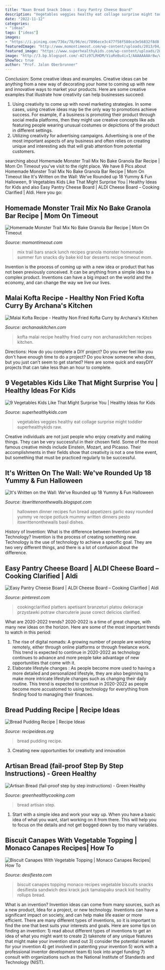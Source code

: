 ```yaml
---
title: "Naan Bread Snack Ideas : Easy Pantry Cheese Board"
description: "Vegetables veggies healthy eat collage surprise might toddler superhealthykids raw"
date: "2022-11-12"
categories:
- "ideas"
tags: ["ideas"]
images:
- "https://i.pinimg.com/736x/78/96/ec/7896ece3c477f58f580ce3e56832f8d8.jpg"
featuredImage: "http://www.momontimeout.com/wp-content/uploads/2013/04/Monster-Trail-Mix-Granola-Bars-Homemade.jpg"
featured_image: "https://www.superhealthykids.com/wp-content/uploads/2015/03/facebook-collage-9-veggiesb.jpg"
image: "http://3.bp.blogspot.com/-AItz97LRHDM/ViuReBu4ivI/AAAAAAAAr8w/w-QMGJUuRQI/s1600/halloween-basil-pesto-dip.jpg"
ShowToc: true
author: "Prof. Jalon Oberbrunner"
---
```



Conclusion: Some creative ideas and examples.
Creative ideas can be anything from a new way of decorating your home to coming up with new and innovative ways to market your products. Here are some creative examples that illustrate how creativity can help businesses succeed:
1. Using creativity to come up with novel marketing strategies. In some cases, using creative ideas may be the only way to promotions achieve success. For example, if a business is promoting their product through social media platforms, then they might use creative concepts like ads featuring people wearing unusual costumes or depictions of the product in different settings.
2. Utilizing creativity for advertising campaigns. Advertising is one of the most important aspects of any business and often relies on creating unique and interesting ads that will grab attention from potential customers.

	

		
searching about Homemade Monster Trail Mix No Bake Granola Bar Recipe | Mom On Timeout you've visit to the right place. We have 8 Pics about Homemade Monster Trail Mix No Bake Granola Bar Recipe | Mom On Timeout like It&#039;s Written on the Wall: We&#039;ve Rounded up 18 Yummy &amp; Fun Halloween, 9 Vegetables Kids Like That Might Surprise You | Healthy Ideas for Kids and also Easy Pantry Cheese Board | ALDI Cheese Board – Cooking Clarified | Aldi. Here you go:
		
    
## Homemade Monster Trail Mix No Bake Granola Bar Recipe | Mom On Timeout

<img loading=lazy src="http://www.momontimeout.com/wp-content/uploads/2013/04/Monster-Trail-Mix-Granola-Bars-Homemade.jpg" onerror="this.onerror=null;this.src='https://tse2.mm.bing.net/th?id=OIP.GBr_anMf7qdmkyq_ss3yLQHaKX&amp;pid=15.1';" alt="Homemade Monster Trail Mix No Bake Granola Bar Recipe | Mom On Timeout">

_Source: momontimeout.com_

>mix trail bars snack lunch recipes granola monster homemade summer fun snacks diy bake kid bar desserts recipe timeout mom. 

	

Invention is the process of coming up with a new idea or product that has not been previously conceived. It can be anything from a simple idea to a complex product. Inventions can have a big impact on the world and the economy, and can change the way we live our lives.

    
## Malai Kofta Recipe - Healthy Non Fried Kofta Curry By Archana&#039;s Kitchen

<img loading=lazy src="https://www.archanaskitchen.com/images/archanaskitchen/0-Archanas-Kitchen-Recipes/2018/Malai_Kofta_Recipe-1.jpg" onerror="this.onerror=null;this.src='https://tse2.mm.bing.net/th?id=OIP.kDLumdSf0v8BiVScMSG7egHaJ3&amp;pid=15.1';" alt="Malai Kofta Recipe - Healthy Non Fried Kofta Curry by Archana&#039;s Kitchen">

_Source: archanaskitchen.com_

>kofta malai recipe healthy fried curry non archanaskitchen recipes kitchen. 

	

Directions: How do you complete a DIY project?
Do you ever feel like you don't have enough time to do a project? Do you know someone who does, but you just can't seem to get started? Here are some quick and easyDIY projects that can take less than an hour to complete.

    
## 9 Vegetables Kids Like That Might Surprise You | Healthy Ideas For Kids

<img loading=lazy src="https://www.superhealthykids.com/wp-content/uploads/2015/03/facebook-collage-9-veggiesb.jpg" onerror="this.onerror=null;this.src='https://tse2.mm.bing.net/th?id=OIP.LilgzpM6UVAf3oXBQ2615AHaE6&amp;pid=15.1';" alt="9 Vegetables Kids Like That Might Surprise You | Healthy Ideas for Kids">

_Source: superhealthykids.com_

>vegetables veggies healthy eat collage surprise might toddler superhealthykids raw. 

	

Creative individuals are not just people who enjoy creativity and making things. They can be very successful in their chosen field. Some of the most famous creative minds include Einstein, Mozart, and Picasso. Their accomplishments in their fields show that creativity is not a one time event, but something that must be practiced regularly to be successful.

    
## It&#039;s Written On The Wall: We&#039;ve Rounded Up 18 Yummy &amp; Fun Halloween

<img loading=lazy src="http://3.bp.blogspot.com/-AItz97LRHDM/ViuReBu4ivI/AAAAAAAAr8w/w-QMGJUuRQI/s1600/halloween-basil-pesto-dip.jpg" onerror="this.onerror=null;this.src='https://tse3.mm.bing.net/th?id=OIP.52_ls6Fb4WsJJMlEGDwesQHaLH&amp;pid=15.1';" alt="It&#039;s Written on the Wall: We&#039;ve Rounded up 18 Yummy &amp; Fun Halloween">

_Source: itswrittenonthewalls.blogspot.com_

>halloween dinner recipes fun bread appetizers garlic easy rounded yummy ve recipe potluck mummy written dinners pesto itswrittenonthewalls basil dishes. 

	

History of Invention: What is the difference between Invention and Technology?
Invention is the process of creating something new. Technology is the use of technology to achieve a specific goal. They are two very different things, and there is a lot of confusion about the difference.

    
## Easy Pantry Cheese Board | ALDI Cheese Board – Cooking Clarified | Aldi

<img loading=lazy src="https://i.pinimg.com/736x/78/96/ec/7896ece3c477f58f580ce3e56832f8d8.jpg" onerror="this.onerror=null;this.src='https://tse4.mm.bing.net/th?id=OIP.V7DA00JOjNypNQgKRGpj_gHaK2&amp;pid=15.1';" alt="Easy Pantry Cheese Board | ALDI Cheese Board – Cooking Clarified | Aldi">

_Source: pinterest.com_

>cookingclarified platters apetisant branzeturi platou dekoracje przystawki potraw charcuterie jause corect delicios clarified. 

	

What are 2020-2022 trends?
2020-2022 is a time of great change, with many new ideas on the horizon. Here are some of the most important trends to watch in this period: 
1. The rise of digital nomads: A growing number of people are working remotely, either through online platforms or through freelance work. This trend is expected to continue in 2020-2022 as technology continues to advance and more people take advantage of new opportunities that come with it. 
2. Elaborate lifestyle changes : As people become more used to having a more detailed and personalized lifestyle, they are also beginning to make more intricate lifestyle changes such as changing their daily routine. This trend is expected to continue in 2020-2022 as people become more accustomed to using technology for everything from finding food to managing their finances. 

    
## Bread Pudding Recipe | Recipe Ideas

<img loading=lazy src="https://www.recipeideas.org/wp-content/uploads/2017/02/bread-pudding.jpg" onerror="this.onerror=null;this.src='https://tse1.mm.bing.net/th?id=OIP.ZU14BdEcZRoEYq6W1x1LGQHaE8&amp;pid=15.1';" alt="Bread Pudding Recipe | Recipe Ideas">

_Source: recipeideas.org_

>bread pudding recipe. 

	

3. Creating new opportunities for creativity and innovation 

    
## Artisan Bread (fail-proof Step By Step Instructions) - Green Healthy

<img loading=lazy src="https://greenhealthycooking.com/wp-content/uploads/2017/11/Artisan-Bread-Sq.jpg" onerror="this.onerror=null;this.src='https://tse3.mm.bing.net/th?id=OIP.XhmdqZa6yBY4x06of7A71wHaHa&amp;pid=15.1';" alt="Artisan Bread (fail-proof step by step instructions) - Green Healthy">

_Source: greenhealthycooking.com_

>bread artisan step. 

	

1. Start with a simple idea and work your way up. When you have a basic idea of what you want, start working on it from there. This will help you to focus on the details and not get bogged down by too many variables.

    
## Biscuit Canapes With Vegetable Topping | Monaco Canapes Recipes| How To

<img loading=lazy src="https://www.desifiesta.com/wp-content/uploads/2014/08/biscuitcanapes4.jpg" onerror="this.onerror=null;this.src='https://tse4.mm.bing.net/th?id=OIP.bybTmr9hhF9Tv2XTo1fX9QHaLL&amp;pid=15.1';" alt="Biscuit Canapes With Vegetable Topping | Monaco Canapes Recipes| How To">

_Source: desifiesta.com_

>biscuit canapes topping monaco recipes vegetable biscuits snacks desifiesta sandwich desi krack jack tamalapaku snack kid healthy rollups bread. 

	

What is an invention?
Invention ideas can come from many sources, such as a new product, Idea for a project, or new technology. Inventions can have a significant impact on society, and can help make life easier or more efficient. There are many different types of inventions, so it is important to find the one that best suits your interests and goals. Here are some tips on finding an invention: 1) read about different types of inventions to get an idea of what you might want to create 2) takenote of any unique features that might make your invention stand out 3) consider the potential market for your invention 4) get involved in patenting your invention 5) work with a professional inventor development team 6) look into angel funding 7) consult with organizations such as the National Institute of Standards and Technology (NIST).

